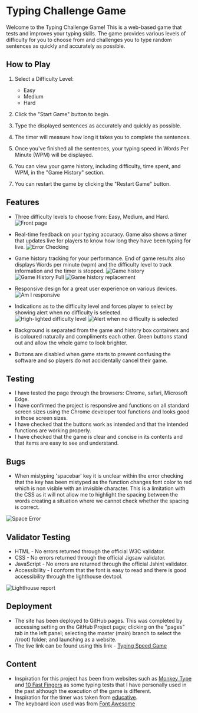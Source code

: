 # Typing Challenge Game

Welcome to the Typing Challenge Game! This is a web-based game that tests and improves your typing skills. The game provides various levels of difficulty for you to choose from and challenges you to type random sentences as quickly and accurately as possible.

## How to Play

1. Select a Difficulty Level:
   - Easy
   - Medium
   - Hard

2. Click the "Start Game" button to begin.

3. Type the displayed sentences as accurately and quickly as possible.

4. The timer will measure how long it takes you to complete the sentences.

5. Once you've finished all the sentences, your typing speed in Words Per Minute (WPM) will be displayed.

6. You can view your game history, including difficulty, time spent, and WPM, in the "Game History" section.

7. You can restart the game by clicking the "Restart Game" button.

## Features

- Three difficulty levels to choose from: Easy, Medium, and Hard.
![Front page](assets/images/base.png.png)

- Real-time feedback on your typing accuracy. Game also shows a timer that updates live for players to know how long they have been typing for live.
![Error Checking](assets/images/error.png)

- Game history tracking for your performance. End of game results also displays Words per minute (wpm) and the difficulty level to track information and the timer is stopped.
![Game history](assets/images/results.png)
![Game History Full](assets/images/historyfull.png)
![Game history replacement](assets/images/historyreplace.png)

- Responsive design for a great user experience on various devices.
![Am I responsive](assets/images/amiresponsive.png)

- Indications as to the difficulty level and forces player to select by showing alert when no difficulty is selected.
![High-lighted difficulty level](assets/images/difficulty.png)
![Alert when no difficulty is selected](assets/images/alert.png)

- Background is separated from the game and history box containers and is coloured naturally and compliments each other. Green buttons stand out and allow the whole game to look brighter.
- Buttons are disabled when game starts to prevent confusing the software and so players do not accidentally cancel their game.

## Testing

- I have tested the page through the browsers: Chrome, safari, Microsoft Edge.
- I have confirmed the project is responsive and functions on all standard screen sizes using the Chrome developer tool functions and looks good in those screen sizes.
- I have checked that the buttons work as intended and that the intended functions are working properly.
- I have checked that the game is clear and concise in its contents and that items are easy to see and understand.

## Bugs

- When mistyping 'spacebar' key it is unclear within the error checking that the key has been mistyped as the function changes font color to red which is non visible with an invisible character. This is a limitation with the CSS as it will not allow me to highlight the spacing between the words creating a situation where we cannot check whether the spacing is correct.

![Space Error](assets/images/space.png)

## Validator Testing

- HTML - No errors returned through the official W3C validator.
- CSS - No errors returned through the official Jigsaw validator.
- JavaScript - No errors are returned through the official Jshint validator.
- Accessibility - I conform that the font is easy to read and there is good accessibility through the lighthouse devtool.

![Lighthouse report](assets/images/lighthouse.png)

## Deployment

- The site has been deployed to GitHub pages. This was completed by accessing setting  on the GitHub Project page; clicking on the "pages" tab in the left panel; selecting the master (main) branch to select the /(root) folder; and launching as a website.
- The live link can be found using this link - [Typing Speed Game](https://jteo99.github.io/Second_Project/)

## Content

- Inspiration for this project has been from websites such as [Monkey Type](https://monkeytype.com/) and [10 Fast Fingers](https://10fastfingers.com/typing-test/english) as some typing tests that I have personally used in the past although the execution of the game is different.
- Inspiration for the timer was taken from [educative](https://www.educative.io/answers/how-to-create-a-countdown-timer-using-javascript).
- The keyboard icon used was from [Font Awesome](https://fontawesome.com/)
